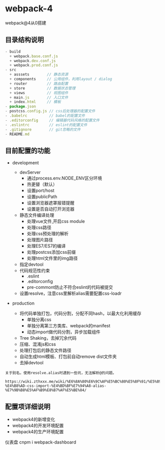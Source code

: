 # webpack-4
webpack@4从0搭建

## 目录结构说明

```js
- build
  + webpack.base.conf.js
  + webpack.dev.conf.js
  + webpack.prod.conf.js
- src
  + asssets        // 静态资源
  + components     // 公用组件，利用layout / dialog
  + router         // 路由配置
  + store          // 数据状态管理
  + views          // 视图组件
  + main.js        // 入口文件
  + index.html     // 模板
- package.json
- postcss.config.js // css后处理器的配置文件
- .babelrc          // babel的配置文件
- .editorconfig     // 编辑器代码风格的配置文件
- .eslintrc         // eslint的配置文件
- .gitignore        // git忽略的文件
- README.md
```

## 目前配置的功能

- development
  + devServer
    * 通过process.env.NODE_ENV区分环境
    * 热更替（默认）
    * 设置port/host
    * 设置publicPath
    * 设置浏览器遮罩报错提醒
    * 设置是否自动打开浏览器
  + 静态文件编译处理
    * 处理vue文件,开启css module
    * 处理css路径
    * 处理css预处理的解析
    * 处理图片路径
    * 处理ES7/ES7的编译
    * 处理postcss添加css前缀
    * 处理html文件里的img路径
  + 指定devtool
  + 代码规范性约束
    * .eslint
    * .editorconfig
    * pre-commont防止不符合eslint的代码被提交
  + 设置resolve，注意css里解析alias需要配置css-loadr


- production
  + 将代码单独打包，代码分割，分配不同hash，以最大化利用缓存
    * 单独分离css
    * 单独分离第三方类库、webpack的manifest
    * 动态import做代码分割，异步加载组件
  + Tree Shaking，去掉冗余代码
  + 压缩、混淆js和css
  + 处理打包后的静态文件路径
  + 自动生成html模板、打包前自动remove dist文件夹
  + 去掉devtool


```
关于别名，使用resolve.alias时遇到一些坑，无法解析@的问题。

https://wiki.zthxxx.me/wiki/%E6%8A%80%E6%9C%AF%E5%BC%80%E5%8F%91/%E5%89%8D%E7%AB%AF/Webpack-%E4%B8%AD-css-import-%E4%BD%BF%E7%94%A8-alias-%E7%9B%B8%E5%AF%B9%E8%B7%AF%E5%BE%84/
```

## 配置项详细说明

- webpack4的新增变化
- webpack4的开发环境配置
- webpack4的生产环境配置


仪表盘
 cnpm i webpack-dashboard
